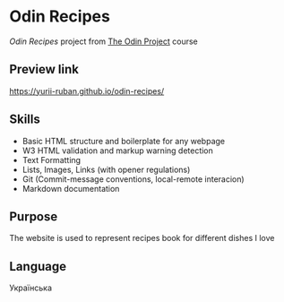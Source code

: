 # Odin Recipes
*Odin Recipes* project from [The Odin Project](https://www.theodinproject.com/about) course

## Preview link
https://yurii-ruban.github.io/odin-recipes/

## Skills
 - Basic HTML structure and boilerplate for any webpage
 - W3 HTML validation and markup warning detection
 - Text Formatting
 - Lists, Images, Links (with opener regulations)
 - Git (Commit-message conventions, local-remote interacion)
 - Markdown documentation

## Purpose
The website is used to represent recipes book for different dishes I love

## Language
Українська
